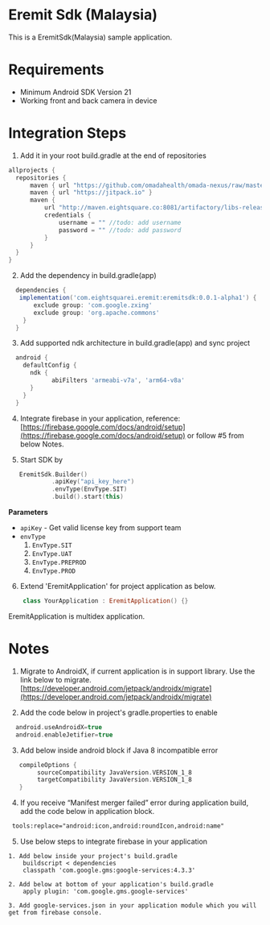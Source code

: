 # Eremit Sdk (Malaysia)
This is a EremitSdk(Malaysia) sample application. 

Requirements
============

* Minimum Android SDK Version 21
* Working front and back camera in device

Integration Steps
=================

1. Add it in your root build.gradle at the end of repositories
  ```gradle
  allprojects {
    repositories {
        maven { url "https://github.com/omadahealth/omada-nexus/raw/master/release" }
        maven { url "https://jitpack.io" }
        maven {
            url "http://maven.eightsquare.co:8081/artifactory/libs-release-local"
            credentials {
                username = "" //todo: add username 
                password = "" //todo: add password
            }
        }
    }
}
```
2. Add the dependency in build.gradle(app)
```gradle
  dependencies {
   implementation('com.eightsquarei.eremit:eremitsdk:0.0.1-alpha1') {
       exclude group: 'com.google.zxing'
       exclude group: 'org.apache.commons'
    }
  }
```

3. Add supported ndk architecture in build.gradle(app) and sync project
```gradle
  android {
    defaultConfig {
      ndk {
            abiFilters 'armeabi-v7a', 'arm64-v8a'
      }
    }
  }
  ```

4. Integrate firebase in your application, reference: [https://firebase.google.com/docs/android/setup](https://firebase.google.com/docs/android/setup) or follow #5 from below Notes.

5. Start SDK by
```kotlin
   EremitSdk.Builder()
            .apiKey("api_key_here")
            .envType(EnvType.SIT)
            .build().start(this)
```
  **Parameters**  
  * `apiKey` - Get valid license key from support team
  * `envType`
    1. `EnvType.SIT`
    2. `EnvType.UAT`
    3. `EnvType.PREPROD`
    4. `EnvType.PROD`
6. Extend 'EremitApplication' for project application as below. 
```kotlin
    class YourApplication : EremitApplication() {}
```
EremitApplication is multidex application.

  
Notes
=======

1. Migrate to AndroidX, if current application is in support library. 
   Use the link below to migrate.
     [https://developer.android.com/jetpack/androidx/migrate](https://developer.android.com/jetpack/androidx/migrate)

2. Add the code below in project's gradle.properties to enable 
```gradle
  android.useAndroidX=true
  android.enableJetifier=true
```

3. Add below inside android block if Java 8 incompatible error
```gradle
   compileOptions {
        sourceCompatibility JavaVersion.VERSION_1_8
        targetCompatibility JavaVersion.VERSION_1_8
   }
```
4. If you receive “Manifest merger failed” error during application build, add the code below in application block.
```xml
 tools:replace="android:icon,android:roundIcon,android:name"
```

5. Use below steps to integrate firebase in your application
 ```
 1. Add below inside your project's build.gradle
     buildscript < dependencies
     classpath 'com.google.gms:google-services:4.3.3'

 2. Add below at bottom of your application's build.gradle
     apply plugin: 'com.google.gms.google-services'
     
 3. Add google-services.json in your application module which you will get from firebase console.
 ```
